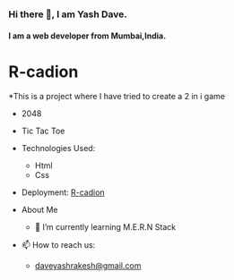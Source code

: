 ### Hi there 👋, I am Yash Dave.
#### I am a web developer from Mumbai,India.

# R-cadion
*This is a project where I have tried to create a 2 in i game 
- 2048
- Tic Tac Toe

- Technologies Used:
  - Html
  - Css

- Deployment:  [R-cadion](https://yash-dave.github.io/R-cadion.github.io/)

- About Me
  - 🌱 I’m currently learning M.E.R.N Stack 
 
 - 📫 How to reach us:
   -  daveyashrakesh@gmail.com
